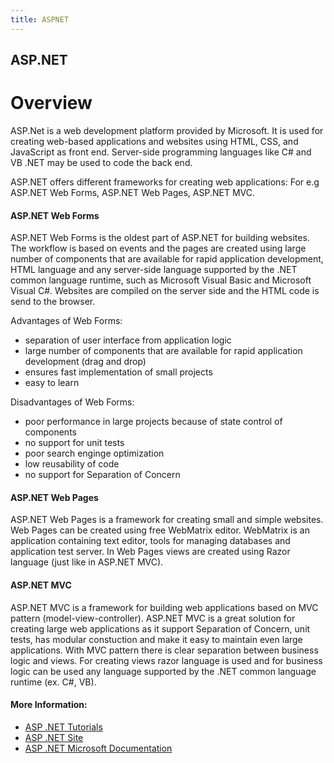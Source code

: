 ```yaml
---
title: ASPNET
---
```

## ASP.NET

# Overview

ASP.Net is a web development platform provided by Microsoft. It is used for creating web-based applications and websites using HTML, CSS, and JavaScript as front end. 
Server-side programming languages like C# and VB .NET may be used to code the back end.

ASP.NET offers different frameworks for creating web applications: For e.g ASP.NET Web Forms, ASP.NET Web Pages, ASP.NET MVC.

#### ASP.NET Web Forms
ASP.NET Web Forms is the oldest part of ASP.NET for building websites. The workflow is based on events and the pages are created using large number of components that are available for rapid application development, HTML language and any server-side language supported by the .NET common language runtime, such as Microsoft Visual Basic and Microsoft Visual C#. Websites are compiled on the server side and the HTML code is send to the browser.

Advantages of Web Forms:
- separation of user interface from application logic
- large number of components that are available for rapid application development (drag and drop)
- ensures fast implementation of small projects
- easy to learn

Disadvantages of Web Forms:
- poor performance in large projects because of state control of components
- no support for unit tests
- poor search enginge optimization
- low reusability of code
- no support for Separation of Concern

#### ASP.NET Web Pages
ASP.NET Web Pages is a framework for creating small and simple websites. Web Pages can be created using free WebMatrix editor. WebMatrix is an application containing text editor, tools for managing databases and application test server. In Web Pages views are created using Razor language (just like in ASP.NET MVC).

#### ASP.NET MVC
ASP.NET MVC is a framework for building web applications based on MVC pattern (model-view-controller). ASP.NET MVC is a great solution for creating large web applications as it support Separation of Concern, unit tests, has modular constuction and make it easy to maintain even large applications. With MVC pattern there is clear separation between business logic and views. For creating views razor language is used and for business logic can be used any language supported by the .NET common language runtime (ex. C#, VB).  

#### More Information:
- [ASP .NET Tutorials](https://www.tutorialspoint.com/asp.net/)
- [ASP .NET Site](https://www.asp.net/)
- [ASP .NET Microsoft Documentation](https://docs.microsoft.com/en-us/aspnet/#pivot=aspnet/)
